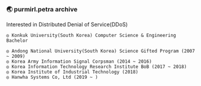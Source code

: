 ### :earth_asia: purmirl.petra archive
Interested in Distributed Denial of Service(DDoS)   

	◎ Konkuk University(South Korea) Computer Science & Engineering Bachelor  
	
	◎ Andong National University(South Korea) Science Gifted Program (2007 ~ 2009)  
	◎ Korea Army Information Signal Corpsman (2014 ~ 2016)
	◎ Korea Information Technology Research Institute BoB (2017 ~ 2018)
	◎ Korea Institute of Industrial Technology (2018)
	◎ Hanwha Systems Co, Ltd (2019 ~ )
 
<!--
**purmirl/purmirl** is a ✨ _special_ ✨ repository because its `README.md` (this file) appears on your GitHub profile.

Here are some ideas to get you started:

- 🔭 I’m currently working on ...
- 🌱 I’m currently learning ...
- 👯 I’m looking to collaborate on ...
- 🤔 I’m looking for help with ...
- 💬 Ask me about ...
- 📫 How to reach me: ...
- 😄 Pronouns: ...
- ⚡ Fun fact: ...
-->
<!--
### 
![Anurag's github stats](https://github-readme-stats.vercel.app/api?username=purmirl&show_icons=true&theme=tokyonight&include_all_commits=true)
-->

<!--
 [![Top Langs](https://github-readme-stats.vercel.app/api/top-langs/?username=purmirl&layout=compact)](https://github.com/anuraghazra/github-readme-stats)
-->

